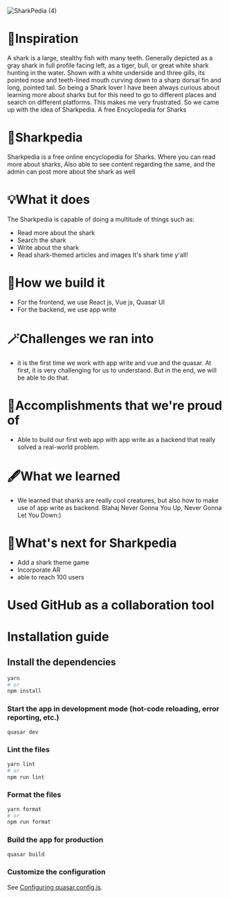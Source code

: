 ![SharkPedia (4)](https://user-images.githubusercontent.com/81790585/193444474-fec7a202-2f92-4ceb-a53c-7c31b9c29b64.gif)

# 📝Inspiration
A shark is a large, stealthy fish with many teeth. Generally depicted as a gray shark in full profile facing left, as a tiger, bull, or great white shark hunting in the water. Shown with a white underside and three gills, its pointed nose and teeth-lined mouth curving down to a sharp dorsal fin and long, pointed tail. So being a Shark lover I have been always curious about learning more about sharks but for this need to go to different places and search on different platforms. This makes me very frustrated. So we came up with the idea of Sharkpedia. A free Encyclopedia for Sharks

# 🦈Sharkpedia
Sharkpedia is a free online encyclopedia for Sharks. Where you can read more about sharks, Also able to see content regarding the same, and the admin can post more about the shark as well

# 💡What it does
The Sharkpedia is capable of doing a multitude of things such as:
- Read more about the shark
- Search the shark
- Write about the shark
- Read shark-themed articles and images It's shark time y'all!

# 💭How we build it
- For the frontend, we use React js, Vue js, Quasar UI 
- For the backend, we use app write

# 🪄Challenges we ran into
- it is the first time we work with app write and vue and the quasar. At first, it is very challenging for us to understand. But in the end, we will be able to do that.

# 💫Accomplishments that we're proud of
- Able to build our first web app with app write as a backend that really solved a real-world problem.

# 🖋What we learned
- We learned that sharks are really cool creatures, but also how to make use of app write as backend. Blahaj Never Gonna You Up, Never Gonna Let You Down:)

# 📝What's next for Sharkpedia
- Add a shark theme game
- Incorporate AR
- able to reach 100 users

# Used GitHub as a collaboration tool


# Installation guide
## Install the dependencies
```bash
yarn
# or
npm install
```

### Start the app in development mode (hot-code reloading, error reporting, etc.)
```bash
quasar dev
```


### Lint the files
```bash
yarn lint
# or
npm run lint
```


### Format the files
```bash
yarn format
# or
npm run format
```



### Build the app for production
```bash
quasar build
```

### Customize the configuration
See [Configuring quasar.config.js](https://v2.quasar.dev/quasar-cli-webpack/quasar-config-js).
